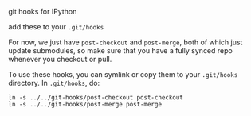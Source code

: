 git hooks for IPython

add these to your `.git/hooks`

For now, we just have `post-checkout` and `post-merge`,
both of which just update submodules,
so make sure that you have a fully synced repo whenever you checkout or pull.

To use these hooks, you can symlink or copy them to your `.git/hooks` directory.
In `.git/hooks`, do:

    ln -s ../../git-hooks/post-checkout post-checkout
    ln -s ../../git-hooks/post-merge post-merge

